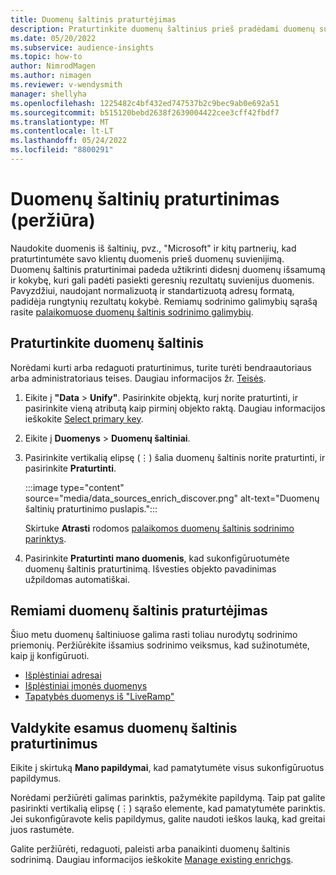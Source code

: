 ```yaml
---
title: Duomenų šaltinis praturtėjimas
description: Praturtinkite duomenų šaltinius prieš pradėdami duomenų suvienijimo procesą.
ms.date: 05/20/2022
ms.subservice: audience-insights
ms.topic: how-to
author: NimrodMagen
ms.author: nimagen
ms.reviewer: v-wendysmith
manager: shellyha
ms.openlocfilehash: 1225482c4bf432ed747537b2c9bec9ab0e692a51
ms.sourcegitcommit: b515120bebd2638f2639004422cee3cff42fbdf7
ms.translationtype: MT
ms.contentlocale: lt-LT
ms.lasthandoff: 05/24/2022
ms.locfileid: "8800291"
---
```

# <a name="enrichment-for-data-sources-preview"></a>Duomenų šaltinių praturtinimas (peržiūra)

Naudokite duomenis iš šaltinių, pvz., "Microsoft" ir kitų partnerių, kad praturtintumėte savo klientų duomenis prieš duomenų suvienijimą. Duomenų šaltinis praturtinimai padeda užtikrinti didesnį duomenų išsamumą ir kokybę, kuri gali padėti pasiekti geresnių rezultatų suvienijus duomenis. Pavyzdžiui, naudojant normalizuotą ir standartizuotą adresų formatą, padidėja rungtynių rezultatų kokybė. Remiamų sodrinimo galimybių sąrašą rasite [palaikomuose duomenų šaltinis sodrinimo galimybių](#supported-data-source-enrichments).

## <a name="enrich-a-data-source"></a>Praturtinkite duomenų šaltinis

Norėdami kurti arba redaguoti praturtinimus, turite turėti bendraautoriaus arba administratoriaus teises. Daugiau informacijos žr. [Teisės](permissions.md).  

1. Eikite į **"Data** > **Unify"**. Pasirinkite objektą, kurį norite praturtinti, ir pasirinkite vieną atributą kaip pirminį objekto raktą. Daugiau informacijos ieškokite [Select primary key](map-entities.md#select-primary-key-and-semantic-type-for-attributes).

1. Eikite į **Duomenys** > **Duomenų šaltiniai**.

1. Pasirinkite vertikalią elipsę (&vellip;) šalia duomenų šaltinis norite praturtinti, ir pasirinkite **Praturtinti**.

   :::image type="content" source="media/data_sources_enrich_discover.png" alt-text="Duomenų šaltinių praturtinimo puslapis.":::

   Skirtuke **Atrasti** rodomos [palaikomos duomenų šaltinis sodrinimo parinktys](#supported-data-source-enrichments).

1. Pasirinkite **Praturtinti mano duomenis**, kad sukonfigūruotumėte duomenų šaltinis praturtinimą. Išvesties objekto pavadinimas užpildomas automatiškai.

## <a name="supported-data-source-enrichments"></a>Remiami duomenų šaltinis praturtėjimas

Šiuo metu duomenų šaltiniuose galima rasti toliau nurodytų sodrinimo priemonių. Peržiūrėkite išsamius sodrinimo veiksmus, kad sužinotumėte, kaip jį konfigūruoti.

- [Išplėstiniai adresai](enrichment-enhanced-addresses.md)
- [Išplėstiniai įmonės duomenys](enrichment-enhanced-company-data.md)
- [Tapatybės duomenys iš "LiveRamp"](enrichment-liveramp.md)

## <a name="manage-existing-data-source-enrichments"></a>Valdykite esamus duomenų šaltinis praturtinimus

Eikite į skirtuką **Mano papildymai**, kad pamatytumėte visus sukonfigūruotus papildymus.

Norėdami peržiūrėti galimas parinktis, pažymėkite papildymą. Taip pat galite pasirinkti vertikalią elipsę (&vellip;) sąrašo elemente, kad pamatytumėte parinktis. Jei sukonfigūravote kelis papildymus, galite naudoti ieškos lauką, kad greitai juos rastumėte.

Galite peržiūrėti, redaguoti, paleisti arba panaikinti duomenų šaltinis sodrinimą. Daugiau informacijos ieškokite [Manage existing enrichgs](enrichment-hub.md).
